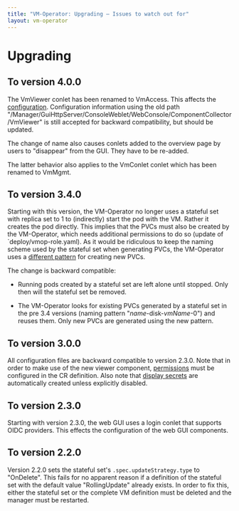 ```yaml
---
title: "VM-Operator: Upgrading — Issues to watch out for"
layout: vm-operator
---
```


# Upgrading

## To version 4.0.0

The VmViewer conlet has been renamed to VmAccess. This affects the
[configuration](https://jdrupes.org/vm-operator/user-gui.html). Configuration information using the old path
"/Manager/GuiHttpServer/ConsoleWeblet/WebConsole/ComponentCollector/VmViewer"
is still accepted for backward compatibility, but should be updated.

The change of name also causes conlets added to the overview page by
users to "disappear" from the GUI. They have to be re-added.

The latter behavior also applies to the VmConlet conlet which has been
renamed to VmMgmt.

## To version 3.4.0

Starting with this version, the VM-Operator no longer uses a stateful set
with replica set to 1 to (indirectly) start the pod with the VM. Rather
it creates the pod directly. This implies that the PVCs must also be created
by the VM-Operator, which needs additional permissions to do so (update of
`deploy/vmop-role.yaml). As it would be ridiculous to keep the naming scheme
used by the stateful set when generating PVCs, the VM-Operator uses a
[different pattern](controller.html#defining-disks) for creating new PVCs.

The change is backward compatible:

  * Running pods created by a stateful set are left alone until stopped.
    Only then will the stateful set be removed.

  * The VM-Operator looks for existing PVCs generated by a stateful
    set in the pre 3.4 versions (naming pattern "*name*-disk-*vmName*-0")
    and reuses them. Only new PVCs are generated using the new pattern.

## To version 3.0.0

All configuration files are backward compatible to version 2.3.0.
Note that in order to make use of the new viewer component,
[permissions](https://mnlipp.github.io/VM-Operator/user-gui.html#control-access-to-vms)
must be configured in the CR definition. Also note that
[display secrets](https://mnlipp.github.io/VM-Operator/user-gui.html#securing-access)
are automatically created unless explicitly disabled.

## To version 2.3.0

Starting with version 2.3.0, the web GUI uses a login conlet that
supports OIDC providers. This effects the configuration of the
web GUI components.

## To version 2.2.0

Version 2.2.0 sets the stateful set's `.spec.updateStrategy.type` to
"OnDelete". This fails for no apparent reason if a definition of
the stateful set with the default value "RollingUpdate" already exists.
In order to fix this, either the stateful set or the complete VM definition
must be deleted and the manager must be restarted.
